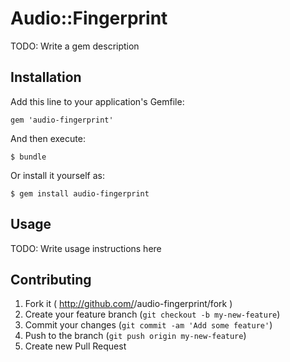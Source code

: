 # Audio::Fingerprint

TODO: Write a gem description

## Installation

Add this line to your application's Gemfile:

    gem 'audio-fingerprint'

And then execute:

    $ bundle

Or install it yourself as:

    $ gem install audio-fingerprint

## Usage

TODO: Write usage instructions here

## Contributing

1. Fork it ( http://github.com/<my-github-username>/audio-fingerprint/fork )
2. Create your feature branch (`git checkout -b my-new-feature`)
3. Commit your changes (`git commit -am 'Add some feature'`)
4. Push to the branch (`git push origin my-new-feature`)
5. Create new Pull Request

